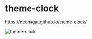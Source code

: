 # theme-clock

https://neonagat.github.io/theme-clock/

![theme-clock](https://user-images.githubusercontent.com/73759315/162620586-281d7ae3-fbc8-4e21-9e23-3a7d4c0db1fe.png)
